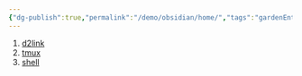 ```yaml
---
{"dg-publish":true,"permalink":"/demo/obsidian/home/","tags":"gardenEntry"}
---
```


1.  [d2link](https://obsidian.netlify.app/demo/obsidian/d2/)
2. [tmux](https://obsidian.netlify.app/demo/obsidian/demo/)
3. [shell](https://obsidian.netlify.app/demo/obsidian/demo1/)
